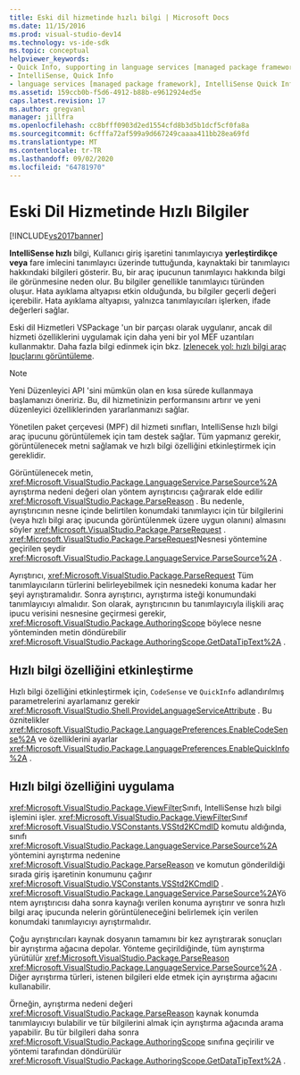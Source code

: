 ```yaml
---
title: Eski dil hizmetinde hızlı bilgi | Microsoft Docs
ms.date: 11/15/2016
ms.prod: visual-studio-dev14
ms.technology: vs-ide-sdk
ms.topic: conceptual
helpviewer_keywords:
- Quick Info, supporting in language services [managed package framework]
- IntelliSense, Quick Info
- language services [managed package framework], IntelliSense Quick Info
ms.assetid: 159ccb0b-f5d6-4912-b88b-e9612924ed5e
caps.latest.revision: 17
ms.author: gregvanl
manager: jillfra
ms.openlocfilehash: cc8bfff0903d2ed1554cfd8b3d5b1dcf5cf0fa8a
ms.sourcegitcommit: 6cfffa72af599a9d667249caaaa411bb28ea69fd
ms.translationtype: MT
ms.contentlocale: tr-TR
ms.lasthandoff: 09/02/2020
ms.locfileid: "64781970"
---
```

# <a name="quick-info-in-a-legacy-language-service"></a>Eski Dil Hizmetinde Hızlı Bilgiler
[!INCLUDE[vs2017banner](../../includes/vs2017banner.md)]

**IntelliSense hızlı** bilgi, Kullanıcı giriş işaretini tanımlayıcıya **yerleştirdikçe veya** fare imlecini tanımlayıcı üzerinde tuttuğunda, kaynaktaki bir tanımlayıcı hakkındaki bilgileri gösterir. Bu, bir araç ipucunun tanımlayıcı hakkında bilgi ile görünmesine neden olur. Bu bilgiler genellikle tanımlayıcı türünden oluşur. Hata ayıklama altyapısı etkin olduğunda, bu bilgiler geçerli değeri içerebilir. Hata ayıklama altyapısı, yalnızca tanımlayıcıları işlerken, ifade değerleri sağlar.  
  
 Eski dil Hizmetleri VSPackage 'un bir parçası olarak uygulanır, ancak dil hizmeti özelliklerini uygulamak için daha yeni bir yol MEF uzantıları kullanmaktır. Daha fazla bilgi edinmek için bkz. [Izlenecek yol: hızlı bilgi araç Ipuçlarını görüntüleme](../../extensibility/walkthrough-displaying-quickinfo-tooltips.md).  
  
> [!NOTE]
> Yeni Düzenleyici API 'sini mümkün olan en kısa sürede kullanmaya başlamanızı öneririz. Bu, dil hizmetinizin performansını artırır ve yeni düzenleyici özelliklerinden yararlanmanızı sağlar.  
  
 Yönetilen paket çerçevesi (MPF) dil hizmeti sınıfları, IntelliSense hızlı bilgi araç ipucunu görüntülemek için tam destek sağlar. Tüm yapmanız gerekir, görüntülenecek metni sağlamak ve hızlı bilgi özelliğini etkinleştirmek için gereklidir.  
  
 Görüntülenecek metin, <xref:Microsoft.VisualStudio.Package.LanguageService.ParseSource%2A> ayrıştırma nedeni değeri olan yöntem ayrıştırıcısı çağırarak elde edilir <xref:Microsoft.VisualStudio.Package.ParseReason> . Bu nedenle, ayrıştırıcının nesne içinde belirtilen konumdaki tanımlayıcı için tür bilgilerini (veya hızlı bilgi araç ipucunda görüntülenmek üzere uygun olanını) almasını söyler <xref:Microsoft.VisualStudio.Package.ParseRequest> . <xref:Microsoft.VisualStudio.Package.ParseRequest>Nesnesi yöntemine geçirilen şeydir <xref:Microsoft.VisualStudio.Package.LanguageService.ParseSource%2A> .  
  
 Ayrıştırıcı, <xref:Microsoft.VisualStudio.Package.ParseRequest> Tüm tanımlayıcıların türlerini belirleyebilmek için nesnedeki konuma kadar her şeyi ayrıştıramalıdır. Sonra ayrıştırıcı, ayrıştırma isteği konumundaki tanımlayıcıyı almalıdır. Son olarak, ayrıştırıcının bu tanımlayıcıyla ilişkili araç ipucu verisini nesnesine geçirmesi gerekir, <xref:Microsoft.VisualStudio.Package.AuthoringScope> böylece nesne yönteminden metin döndürebilir <xref:Microsoft.VisualStudio.Package.AuthoringScope.GetDataTipText%2A> .  
  
## <a name="enabling-the-quick-info-feature"></a>Hızlı bilgi özelliğini etkinleştirme  
 Hızlı bilgi özelliğini etkinleştirmek için, `CodeSense` ve `QuickInfo` adlandırılmış parametrelerini ayarlamanız gerekir <xref:Microsoft.VisualStudio.Shell.ProvideLanguageServiceAttribute> . Bu öznitelikler <xref:Microsoft.VisualStudio.Package.LanguagePreferences.EnableCodeSense%2A> ve özelliklerini ayarlar <xref:Microsoft.VisualStudio.Package.LanguagePreferences.EnableQuickInfo%2A> .  
  
## <a name="implementing-the-quick-info-feature"></a>Hızlı bilgi özelliğini uygulama  
 <xref:Microsoft.VisualStudio.Package.ViewFilter>Sınıfı, IntelliSense hızlı bilgi işlemini işler. <xref:Microsoft.VisualStudio.Package.ViewFilter>Sınıf <xref:Microsoft.VisualStudio.VSConstants.VSStd2KCmdID> komutu aldığında, sınıfı <xref:Microsoft.VisualStudio.Package.LanguageService.ParseSource%2A> yöntemini ayrıştırma nedenine <xref:Microsoft.VisualStudio.Package.ParseReason> ve komutun gönderildiği sırada giriş işaretinin konumunu çağırır <xref:Microsoft.VisualStudio.VSConstants.VSStd2KCmdID> . <xref:Microsoft.VisualStudio.Package.LanguageService.ParseSource%2A>Yöntem ayrıştırıcısı daha sonra kaynağı verilen konuma ayrıştırır ve sonra hızlı bilgi araç ipucunda nelerin görüntüleneceğini belirlemek için verilen konumdaki tanımlayıcıyı ayrıştırmalıdır.  
  
 Çoğu ayrıştırıcıları kaynak dosyanın tamamını bir kez ayrıştırarak sonuçları bir ayrıştırma ağacına depolar. Yönteme geçirildiğinde, tüm ayrıştırma yürütülür <xref:Microsoft.VisualStudio.Package.ParseReason> <xref:Microsoft.VisualStudio.Package.LanguageService.ParseSource%2A> . Diğer ayrıştırma türleri, istenen bilgileri elde etmek için ayrıştırma ağacını kullanabilir.  
  
 Örneğin, ayrıştırma nedeni değeri <xref:Microsoft.VisualStudio.Package.ParseReason> kaynak konumda tanımlayıcıyı bulabilir ve tür bilgilerini almak için ayrıştırma ağacında arama yapabilir. Bu tür bilgileri daha sonra <xref:Microsoft.VisualStudio.Package.AuthoringScope> sınıfına geçirilir ve yöntemi tarafından döndürülür <xref:Microsoft.VisualStudio.Package.AuthoringScope.GetDataTipText%2A> .
